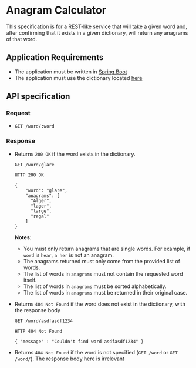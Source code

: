 # Anagram Calculator

This specification is for a REST-like service that will take a given word and,
after confirming that it exists in a given dictionary, will return any anagrams
of that word.

## Application Requirements

* The application must be written in [Spring Boot](https://start.spring.io)
* The application must use the dictionary located [here](https://users.cs.duke.edu/~ola/ap/linuxwords)

## API specification

### Request
* `GET /word/:word`

### Response
* Returns `200 OK` if the word exists in the dictionary.
  ```
  GET /word/glare

  HTTP 200 OK

  {
      "word": "glare",
      "anagrams": [
        "Alger",
        "lager",
        "large",
        "regal"
      ]
  }
  ```

  **Notes**:
  * You must only return anagrams that are single words. For example, if `word` is `hear`, `a her` is not an anagram.
  * The anagrams returned must only come from the provided list of words.
  * The list of words in `anagrams` must not contain the requested word itself.
  * The list of words in `anagrams` must be sorted alphabetically.
  * The list of words in `anagrams` must be returned in their original case.

* Returns `404 Not Found` if the word does not exist in the dictionary, with the
  response body
  ```
  GET /word/asdfasdf1234

  HTTP 404 Not Found

  { "message" : "Couldn't find word asdfasdf1234" }
  ```
* Returns `404 Not Found` if the word is not specified (`GET /word` or `GET /word/`). The response
  body here is irrelevant

